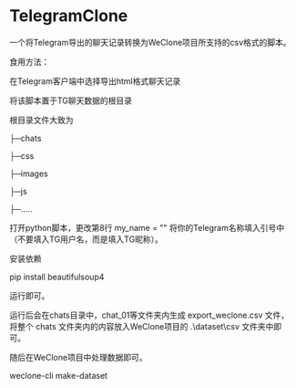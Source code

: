 # TelegramClone

一个将Telegram导出的聊天记录转换为WeClone项目所支持的csv格式的脚本。

食用方法：

在Telegram客户端中选择导出html格式聊天记录

将该脚本置于TG聊天数据的根目录

根目录文件大致为

├─chats 

├─css

├─images

├─js

├─.....



打开python脚本，更改第8行 my_name = "" 将你的Telegram名称填入引号中（不要填入TG用户名，而是填入TG昵称）。

安装依赖

pip install beautifulsoup4

运行即可。


运行后会在chats目录中，chat_01等文件夹内生成 export_weclone.csv 文件，将整个 chats 文件夹内的内容放入WeClone项目的 .\dataset\csv 文件夹中即可。

随后在WeClone项目中处理数据即可。

weclone-cli make-dataset
